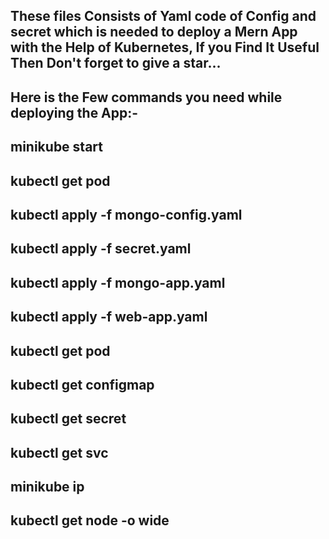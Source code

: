 These files Consists of Yaml code of Config and secret which is needed to deploy a Mern App with the Help of Kubernetes,
If you Find It Useful Then Don't forget to give a star...
-
Here is the Few commands you need while deploying the App:-
------------------------------------------------------------
minikube start
--------------
kubectl get pod
---------------
kubectl apply -f mongo-config.yaml
----------------------------------
kubectl apply -f secret.yaml
----------------------------------
kubectl apply -f mongo-app.yaml
----------------------------------
kubectl apply -f web-app.yaml
----------------------------------
kubectl get pod
----------------------------------
kubectl get configmap
----------------------------------
kubectl get secret
----------------------------------
kubectl get svc
----------------------------------
minikube ip
----------------------------------
kubectl get node -o wide
----------------------------------


